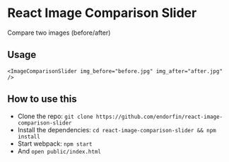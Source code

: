 # React Image Comparison Slider

Compare two images (before/after)

## Usage

```
<ImageComparisonSlider img_before="before.jpg" img_after="after.jpg" />
```

## How to use this

  * Clone the repo: `git clone https://github.com/endorfin/react-image-comparison-slider`
  * Install the dependencies: `cd react-image-comparison-slider && npm install`
  * Start webpack: `npm start`
  * And `open public/index.html`
